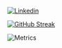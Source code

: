 [![Linkedin](https://img.shields.io/badge/-Abdelrahman&nbsp;Aly-blue?style=social&logo=Linkedin&logoColor=blue&link=https://www.linkedin.com/in/AN4553R)](https://www.linkedin.com/in/AN4553R)

[![GitHub Streak](http://github-readme-streak-stats.herokuapp.com?user=NaserAtOLX&theme=dark&background=000000)](https://git.io/streak-stats)

![Metrics](https://metrics.lecoq.io/NaserAtOLX?template=classic&repositories.forks=true&base.metadata=0&achievements=1&languages=1&languages.ignored=html%2C%20CSS%2C%20EJS%2C%20Jupyter%20notebook%2C%20Makefile%2C%20PHP%2C%20XSLT%2C%20C%2C%20Shell%2C%20Mako%2C%20Hack&languages.limit=8&languages.colors=github&languages.threshold=0%25&achievements.threshold=C&achievements.secrets=true&achievements.limit=15&config.timezone=Africa%2FCairo)
